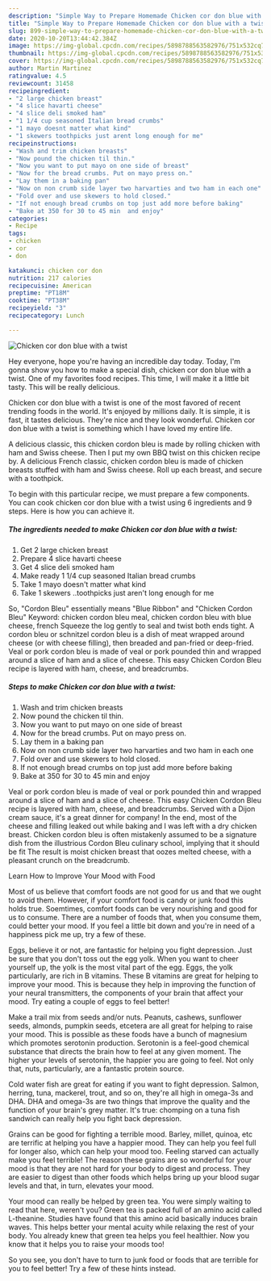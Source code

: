 ```yaml
---
description: "Simple Way to Prepare Homemade Chicken cor don blue with a twist"
title: "Simple Way to Prepare Homemade Chicken cor don blue with a twist"
slug: 899-simple-way-to-prepare-homemade-chicken-cor-don-blue-with-a-twist
date: 2020-10-20T13:44:42.384Z
image: https://img-global.cpcdn.com/recipes/5898788563582976/751x532cq70/chicken-cor-don-blue-with-a-twist-recipe-main-photo.jpg
thumbnail: https://img-global.cpcdn.com/recipes/5898788563582976/751x532cq70/chicken-cor-don-blue-with-a-twist-recipe-main-photo.jpg
cover: https://img-global.cpcdn.com/recipes/5898788563582976/751x532cq70/chicken-cor-don-blue-with-a-twist-recipe-main-photo.jpg
author: Martin Martinez
ratingvalue: 4.5
reviewcount: 31458
recipeingredient:
- "2 large chicken breast"
- "4 slice havarti cheese"
- "4 slice deli smoked ham"
- "1 1/4 cup seasoned Italian bread crumbs"
- "1 mayo doesnt matter what kind"
- "1 skewers toothpicks just arent long enough for me"
recipeinstructions:
- "Wash and trim chicken breasts"
- "Now pound the chicken til thin."
- "Now you want to put mayo on one side of breast"
- "Now for the bread crumbs. Put on mayo press on."
- "Lay them in a baking pan"
- "Now on non crumb side layer two harvarties and two ham in each one"
- "Fold over and use skewers to hold closed."
- "If not enough bread crumbs on top just add more before baking"
- "Bake at 350 for 30 to 45 min  and enjoy"
categories:
- Recipe
tags:
- chicken
- cor
- don

katakunci: chicken cor don 
nutrition: 217 calories
recipecuisine: American
preptime: "PT18M"
cooktime: "PT38M"
recipeyield: "3"
recipecategory: Lunch

---
```



![Chicken cor don blue with a twist](https://img-global.cpcdn.com/recipes/5898788563582976/751x532cq70/chicken-cor-don-blue-with-a-twist-recipe-main-photo.jpg)

Hey everyone, hope you're having an incredible day today. Today, I'm gonna show you how to make a special dish, chicken cor don blue with a twist. One of my favorites food recipes. This time, I will make it a little bit tasty. This will be really delicious.

Chicken cor don blue with a twist is one of the most favored of recent trending foods in the world. It's enjoyed by millions daily. It is simple, it is fast, it tastes delicious. They're nice and they look wonderful. Chicken cor don blue with a twist is something which I have loved my entire life.

A delicious classic, this chicken cordon bleu is made by rolling chicken with ham and Swiss cheese. Then I put my own BBQ twist on this chicken recipe by. A delicious French classic, chicken cordon bleu is made of chicken breasts stuffed with ham and Swiss cheese. Roll up each breast, and secure with a toothpick.


To begin with this particular recipe, we must prepare a few components. You can cook chicken cor don blue with a twist using 6 ingredients and 9 steps. Here is how you can achieve it.

<!--inarticleads1-->

##### The ingredients needed to make Chicken cor don blue with a twist:

1. Get 2 large chicken breast
1. Prepare 4 slice havarti cheese
1. Get 4 slice deli smoked ham
1. Make ready 1 1/4 cup seasoned Italian bread crumbs
1. Take 1 mayo doesn&#39;t matter what kind
1. Take 1 skewers ..toothpicks just aren&#39;t long enough for me


So, &#34;Cordon Bleu&#34; essentially means &#34;Blue Ribbon&#34; and &#34;Chicken Cordon Bleu&#34; Keyword: chicken cordon bleu meal, chicken cordon bleu with blue cheese, french Squeeze the log gently to seal and twist both ends tight. A cordon bleu or schnitzel cordon bleu is a dish of meat wrapped around cheese (or with cheese filling), then breaded and pan-fried or deep-fried. Veal or pork cordon bleu is made of veal or pork pounded thin and wrapped around a slice of ham and a slice of cheese. This easy Chicken Cordon Bleu recipe is layered with ham, cheese, and breadcrumbs. 

<!--inarticleads2-->

##### Steps to make Chicken cor don blue with a twist:

1. Wash and trim chicken breasts
1. Now pound the chicken til thin.
1. Now you want to put mayo on one side of breast
1. Now for the bread crumbs. Put on mayo press on.
1. Lay them in a baking pan
1. Now on non crumb side layer two harvarties and two ham in each one
1. Fold over and use skewers to hold closed.
1. If not enough bread crumbs on top just add more before baking
1. Bake at 350 for 30 to 45 min  and enjoy


Veal or pork cordon bleu is made of veal or pork pounded thin and wrapped around a slice of ham and a slice of cheese. This easy Chicken Cordon Bleu recipe is layered with ham, cheese, and breadcrumbs. Served with a Dijon cream sauce, it&#39;s a great dinner for company! In the end, most of the cheese and filling leaked out while baking and I was left with a dry chicken breast. Chicken cordon bleu is often mistakenly assumed to be a signature dish from the illustrious Cordon Bleu culinary school, implying that it should be fit The result is moist chicken breast that oozes melted cheese, with a pleasant crunch on the breadcrumb. 

Learn How to Improve Your Mood with Food


Most of us believe that comfort foods are not good for us and that we ought to avoid them. However, if your comfort food is candy or junk food this holds true. Soemtimes, comfort foods can be very nourishing and good for us to consume. There are a number of foods that, when you consume them, could better your mood. If you feel a little bit down and you're in need of a happiness pick me up, try a few of these.

Eggs, believe it or not, are fantastic for helping you fight depression. Just be sure that you don't toss out the egg yolk. When you want to cheer yourself up, the yolk is the most vital part of the egg. Eggs, the yolk particularly, are rich in B vitamins. These B vitamins are great for helping to improve your mood. This is because they help in improving the function of your neural transmitters, the components of your brain that affect your mood. Try eating a couple of eggs to feel better!

Make a trail mix from seeds and/or nuts. Peanuts, cashews, sunflower seeds, almonds, pumpkin seeds, etcetera are all great for helping to raise your mood. This is possible as these foods have a bunch of magnesium which promotes serotonin production. Serotonin is a feel-good chemical substance that directs the brain how to feel at any given moment. The higher your levels of serotonin, the happier you are going to feel. Not only that, nuts, particularly, are a fantastic protein source.

Cold water fish are great for eating if you want to fight depression. Salmon, herring, tuna, mackerel, trout, and so on, they're all high in omega-3s and DHA. DHA and omega-3s are two things that improve the quality and the function of your brain's grey matter. It's true: chomping on a tuna fish sandwich can really help you fight back depression. 

Grains can be good for fighting a terrible mood. Barley, millet, quinoa, etc are terrific at helping you have a happier mood. They can help you feel full for longer also, which can help your mood too. Feeling starved can actually make you feel terrible! The reason these grains are so wonderful for your mood is that they are not hard for your body to digest and process. They are easier to digest than other foods which helps bring up your blood sugar levels and that, in turn, elevates your mood.

Your mood can really be helped by green tea. You were simply waiting to read that here, weren't you? Green tea is packed full of an amino acid called L-theanine. Studies have found that this amino acid basically induces brain waves. This helps better your mental acuity while relaxing the rest of your body. You already knew that green tea helps you feel healthier. Now you know that it helps you to raise your moods too!

So you see, you don't have to turn to junk food or foods that are terrible for you to feel better! Try  a few  of  these  hints  instead.

